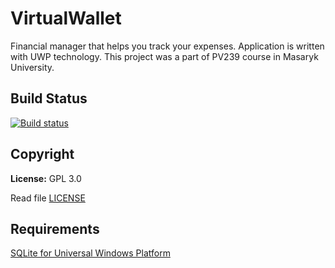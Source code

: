 # VirtualWallet
Financial manager that helps you track your expenses. Application is written with UWP technology. This project was a part of PV239 course in Masaryk University.

## Build Status
[![Build status](https://img.shields.io/appveyor/ci/Arcidev/virtual-wallet.svg?logo=appveyor&style=flat-square)](https://ci.appveyor.com/project/Arcidev/virtual-wallet)

## Copyright
<b>License:</b> GPL 3.0

Read file [LICENSE](LICENSE.md)

## Requirements
[SQLite for Universal Windows Platform](https://visualstudiogallery.msdn.microsoft.com/4913e7d5-96c9-4dde-a1a1-69820d615936)
